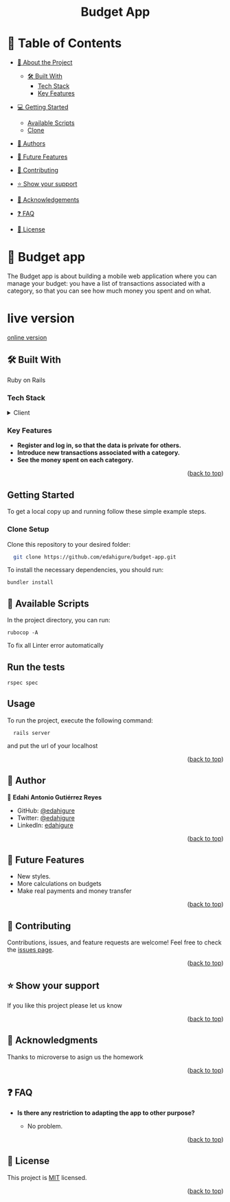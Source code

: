 <a name="readme-top"></a>

<div align="center">



  <h1><b>Budget App</b></h1>

</div>

# 📗 Table of Contents

- [📖 About the Project](#about-project)

  - [🛠 Built With](#built-with)
    - [Tech Stack](#tech-stack)
    - [Key Features](#key-features)
- [💻 Getting Started](#getting-started)
  - [Available Scripts](#available-scripts)
  - [Clone](#clone)
- [👥 Authors](#authors)
- [🔭 Future Features](#future-features)
- [🤝 Contributing](#contributing)
- [⭐️ Show your support](#support)
- [🙏 Acknowledgements](#acknowledgements)
- [❓ FAQ](#faq)
- [📝 License](#license)

# 📖 Budget app 

The Budget app is about building a mobile web application where you can manage your budget: you have a list of transactions associated with a category, so that you can see how much money you spent and on what.

# live version

[online version](https://budget-app-7tph.onrender.com/)

## 🛠 Built With <a name="built-with"></a>

Ruby on Rails

### Tech Stack <a name="tech-stack"></a>

<details>
  <summary>Client</summary>
  <ul>
    <li><a href="https://en.wikipedia.org/wiki/Ruby_(programming_language)">Ruby</a></li>
<li><a href="https://guides.rubyonrails.org/active_record_basics.html#what-is-active-record-questionmark">Active Record Basics
</a></li>
  </ul>
</details>

### Key Features <a name="key-features"></a>

- **Register and log in, so that the data is private for others.**
- **Introduce new transactions associated with a category.**
- **See the money spent on each category.**


<p align="right">(<a href="#readme-top">back to top</a>)</p>

## Getting Started

To get a local copy up and running follow these simple example steps.

### Clone <a name="clone"> Setup</a>

Clone this repository to your desired folder:

```sh
  git clone https://github.com/edahigure/budget-app.git
```
To install the necessary dependencies, you should run:


```
bundler install
```

## 🤖 Available Scripts <a name="available-scripts"></a>

In the project directory, you can run:

```
rubocop -A
```

To fix all Linter error automatically

## Run the tests

```
rspec spec
```

## Usage 

To run the project, execute the following command:
```
  rails server
``` 

and put the url of your localhost

<p align="right">(<a href="#readme-top">back to top</a>)</p>
<!-- AUTHOR -->

## 👥 Author <a name="authors"></a>


👤 **Edahi Antonio Gutiérrez Reyes**

- GitHub: [@edahigure](https://github.com/edahigure)
- Twitter: [@edahigure](https://twitter.com/edahigure)
- LinkedIn: [edahigure](https://www.linkedin.com/in/edahigure/)

<p align="right">(<a href="#readme-top">back to top</a>)</p>

## 🔭 Future Features <a name="future-features"></a>

- New styles.
- More calculations on budgets
- Make real payments and money transfer

<p align="right">(<a href="#readme-top">back to top</a>)</p>


## 🤝 Contributing <a name="contributing"></a>

Contributions, issues, and feature requests are welcome!
Feel free to check the [issues page](https://github.com/edahigure/Recipe-app/issues).

<p align="right">(<a href="#readme-top">back to top</a>)</p>

## ⭐️ Show your support <a name="support"></a>

If you like this project please let us know

<p align="right">(<a href="#readme-top">back to top</a>)</p>

## 🙏 Acknowledgments <a name="acknowledgements"></a>

Thanks to microverse to asign us the homework
<br/>

<p align="right">(<a href="#readme-top">back to top</a>)</p>

## ❓ FAQ <a name="faq"></a>

- **Is there any restriction to adapting the app to other purpose?**

  - No problem.

<p align="right">(<a href="#readme-top">back to top</a>)</p>

## 📝 License <a name="license"></a>

This project is [MIT](./LICENSE) licensed.

<p align="right">(<a href="#readme-top">back to top</a>)</p>


